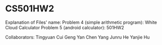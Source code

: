# CS501HW2

Explanation of Files' name:
Problem 4 (simple arithmetic program): White Cloud Calculator
Problem 5 (android calculator): 501HW2

Collaborators:
Tingyuan Cui
Geng Yan
Chen Yang
Junru He
Yanjie Hu
